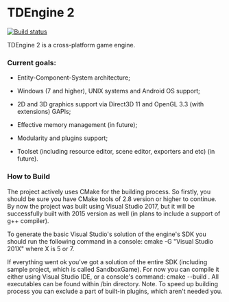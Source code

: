 # TDEngine 2

[![Build status](https://ci.appveyor.com/api/projects/status/dyp34r05yfxii09m?svg=true)](https://ci.appveyor.com/project/bnoazx005/tdengine2)

TDEngine 2 is a cross-platform game engine.

### Current goals:

* Entity-Component-System architecture;

* Windows (7 and higher), UNIX systems and Android OS support;

* 2D and 3D graphics support via Direct3D 11 and OpenGL 3.3 (with extensions) GAPIs;

* Effective memory management (in future);

* Modularity and plugins support;

* Toolset (including resource editor, scene editor, exporters and etc) (in future).

### How to Build

The project actively uses CMake for the building process. So firstly, you should be sure you have 
CMake tools of 2.8 version or higher to continue. By now the project  was built using Visual 
Studio 2017, but it will be successfully built with 2015 version as well (in plans to include 
a support of g++ compiler). 

To generate the basic Visual Studio's solution of the engine's SDK you should run the following 
command in a console:
cmake -G "Visual Studio 201X"
where X is 5 or 7.

If everything went ok you've got a solution of the entire SDK (including sample project, 
which is called SandboxGame). For now you can compile it either using Visual Studio IDE,
or a console's command:
cmake --build .
All executables can be found within /bin directory. Note. To speed up building process you can
exclude a part of built-in plugins, which 
aren't needed you. 